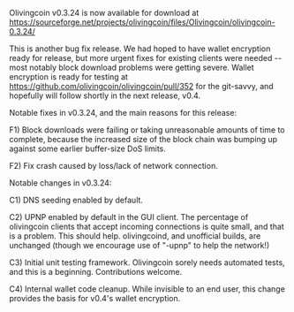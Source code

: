 Olivingcoin v0.3.24 is now available for download at
https://sourceforge.net/projects/olivingcoin/files/Olivingcoin/olivingcoin-0.3.24/

This is another bug fix release.  We had hoped to have wallet encryption ready for release, but more urgent fixes for existing clients were needed -- most notably block download problems were getting severe.  Wallet encryption is ready for testing at https://github.com/olivingcoin/olivingcoin/pull/352 for the git-savvy, and hopefully will follow shortly in the next release, v0.4.

Notable fixes in v0.3.24, and the main reasons for this release:

F1) Block downloads were failing or taking unreasonable amounts of time to complete, because the increased size of the block chain was bumping up against some earlier buffer-size DoS limits.

F2) Fix crash caused by loss/lack of network connection.

Notable changes in v0.3.24:

C1) DNS seeding enabled by default.

C2) UPNP enabled by default in the GUI client.  The percentage of olivingcoin clients that accept incoming connections is quite small, and that is a problem.  This should help.  olivingcoind, and unofficial builds, are unchanged (though we encourage use of "-upnp" to help the network!)

C3) Initial unit testing framework.  Olivingcoin sorely needs automated tests, and this is a beginning.  Contributions welcome.

C4) Internal wallet code cleanup.  While invisible to an end user, this change provides the basis for v0.4's wallet encryption.
